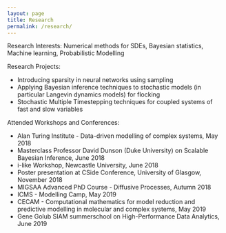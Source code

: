 ```yaml
---
layout: page
title: Research
permalink: /research/
---
```


Research Interests: Numerical methods for SDEs, Bayesian statistics, Machine learning, Probabilistic Modelling

Research Projects: 
- Introducing sparsity in neural networks using sampling
- Applying Bayesian inference techniques to stochastic models (in particular Langevin dynamics models) for flocking
- Stochastic Multiple Timestepping techniques for coupled systems of fast and slow variables

Attended Workshops and Conferences: 
- Alan Turing Institute - Data-driven modelling of complex systems, May 2018
- Masterclass Professor David Dunson (Duke University) on Scalable Bayesian Inference, June 2018
- i-like Workshop, Newcastle University, June 2018
- Poster presentation at CSide Conference, University of Glasgow, November 2018
- MIGSAA Advanced PhD Course - Diffusive Processes, Autumn 2018
- ICMS - Modelling Camp, May 2019
- CECAM - Computational mathematics for model reduction and predictive modelling in molecular and complex systems, May 2019
- Gene Golub SIAM summerschool on High-Performance Data Analytics, June 2019

